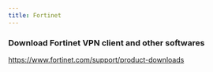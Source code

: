 ```yaml
---
title: Fortinet
---
```


### Download Fortinet VPN client and other softwares

https://www.fortinet.com/support/product-downloads

